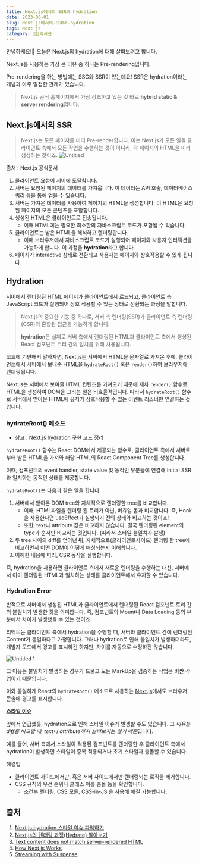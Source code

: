 ```yaml
---
title: Next.js에서의 SSR과 hydration
date: 2023-06-01
slug: Next.js에서의-SSR과-hydration
tags: Next.js
category: 🙏잡학사전
---
```


안녕하세요!🫡 오늘은 Next.js의 hydration에 대해 살펴보려고 합니다.

Next.js를 사용하는 가장 큰 이유 중 하나는 Pre-rendering입니다.

Pre-rendering을 하는 방법에는 SSG와 SSR이 있는데요! SSR은 hydration이라는 개념과 아주 밀접한 관계가 있습니다.

> Next.js 공식 홈페이지에서 가장 강조하고 있는 것 바로 **hybrid static & server rendering**입니다.

## Next.js에서의 SSR

> Next.js는 모든 페이지를 미리 Pre-render합니다. 이는 Next.js가 모든 일을 클라이언트 측에서 모든 작업을 수행하는 것이 아니라, 각 페이지의 HTML을 미리 생성하는 것이죠.
> ![Untitled](https://github.com/shyjnnn/shyjnnn.dev/assets/81355590/1d130115-f2b5-44b6-925b-6bc50d7e7e4b)

출처 : Next.js 공식문서

1. 클라이언트 요청이 서버에 도달합니다.
2. 서버는 요청된 페이지의 데이터를 가져옵니다. 이 데이터는 API 호출, 데이터베이스 쿼리 등을 통해 얻을 수 있습니다.
3. 서버는 가져온 데이터를 사용하여 페이지의 HTML을 생성합니다. 이 HTML은 요청된 페이지의 모든 콘텐츠를 포함합니다.
4. 생성된 HTML은 클라이언트로 전송됩니다.
   - 이때 HTML에는 필요한 최소한의 자바스크립트 코드가 포함될 수 있습니다.
5. 클라이언트는 받은 HTML을 해석하고 렌더링합니다.
   - 이때 브라우저에서 자바스크립트 코드가 실행되어 페이지와 사용자 인터랙션을 가능하게 합니다. 이 과정을 **hydration**라고 합니다.
6. 페이지가 interactive 상태로 전환되고 사용자는 페이지와 상호작용할 수 있게 됩니다.

## Hydration

서버에서 렌더링된 HTML 페이지가 클라이언트에서 로드되고, 클라이언트 측 JavaScript 코드가 실행되어 상호 작용할 수 있는 상태로 전환되는 과정을 말합니다.

> Next.js의 중요한 기능 중 하나로, 서버 측 렌더링(SSR)과 클라이언트 측 렌더링(CSR)의 혼합된 접근을 가능하게 합니다.
>
> **hydration**은 실제로 서버 측에서 렌더링된 HTML과 클라이언트 측에서 생성된 React 컴포넌트 트리 간의 일치를 위해 사용됩니다.

코드에 기반해서 말하자면, Next.js는 서버에서 HTML을 문자열로 가져온 후에, 클라이언트에서 서버에서 보내준 HTML을 `hydrateRoot()` 혹은 `render()`하여 브라우저에 렌더링됩니다.

Next.js는 서버에서 보여줄 HTML 컨텐츠를 가져오기 때문에 재차 `render()` 함수로 HTML을 생성하여 DOM을 그리는 일은 비효율적입니다. 따라서 `hydrateRoot()` 함수로 서버에서 받아온 HTML에 유저가 상호작용할 수 있는 이벤트 리스너만 연결하는 것입니다.

### hydrateRoot() 메소드

- 참고 : [Next.js hydration 구현 코드 정리](https://www.howdy-mj.me/next/hydrate)

`hydrateRoot()` 함수는 React DOM에서 제공되는 함수로, 클라이언트 측에서 서버로부터 받은 HTML을 가져와 해당 HTML의 React Component Tree를 생성합니다.

이때, 컴포넌트의 event handler, state value 및 동적인 부분들에 연결해 Initial SSR과 일치하는 동적인 상태를 제공합니다.

`hydrateRoot()`는 다음과 같은 일을 합니다.

1. 서버에서 받아온 DOM tree와 자체적으로 렌더링한 tree를 비교합니다.
   - 이때, HTML파일을 렌더링 된 트리가 아닌, 버츄얼 돔과 비교합니다. 즉, Hook을 사용한다면 useEffect가 실행되기 전의 상태와 비교하는 것이죠!
   - 또한, text나 attribute 값은 비교하지 않습니다. 결국 렌더링된 element의 type과 순서만 비교하는 것입니다. ~~(따라서 스타일 불일치가 발생)~~
2. 두 tree 사이의 diff를 얻어낸 뒤, 자체적으로(클라이언트사이드) 렌더링 한 tree에 비교하면서 어떤 DOM이 어떻게 매칭되는지 이해합니다.
3. 이해한 내용에 따라, CSR 동작을 실행합니다.

즉, hydration을 사용하면 클라이언트 측에서 새로운 렌더링을 수행하는 대신, 서버에서 이미 렌더링된 HTML과 일치하는 상태를 클라이언트에서 유지할 수 있습니다.

### Hydration Error

반적으로 서버에서 생성된 HTML과 클라이언트에서 렌더링된 React 컴포넌트 트리 간의 불일치가 발생한 것을 의미합니다. 즉, 컴포넌트의 Mount나 Data Loading 등의 부분에서 차이가 발생했을 수 있는 것이죠.

리액트는 클라이언트 측에서 hydration을 수행할 때, 서버와 클라이언트 간에 렌더링된 Content가 동일하다고 가정합니다. 그러나 hydration로 인해 불일치가 발생하더라도, 개발자 모드에서 경고를 표시하긴 하지만, 차이를 자동으로 수정하진 않습니다.

![Untitled 1](https://github.com/shyjnnn/shyjnnn.dev/assets/81355590/5296d50c-3312-4c7c-9fd9-9427afe12e79)

그 이유는 불일치가 발생하는 경우가 드물고 모든 MarkUp을 검증하는 작업은 비싼 작업이기 때문입니다.

이와 동일하게 React의 `hydrateRoot()` 메소드르 사용하는 [Next.js](https://nextjs.org/docs/messages/react-hydration-error)에서도 브라우저 콘솔에 경고를 표시합니다.

**[스타일 이슈](https://fourwingsy.medium.com/next-js-hydration-%EC%8A%A4%ED%83%80%EC%9D%BC-%EC%9D%B4%EC%8A%88-%ED%94%BC%ED%95%B4%EA%B0%80%EA%B8%B0-988ce0d939e7)**

앞에서 언급했듯, hydration으로 인해 스타일 이슈가 발생할 수도 있습니다. 그 *이유는 diff를 비교할 때, text나 attribute까지 살펴보지는 않기 때문*입니다.

예를 들어, 서버 측에서 스타일이 적용된 컴포넌트를 렌더링한 후 클라이언트 측에서 hydration이 발생하면 스타일이 중복 적용되거나 초기 스타일과 충돌할 수 있습니다.

해결법

- 클라이언트 사이드에서만, 혹은 서버 사이드에서만 렌더링되는 로직을 제거합니다.
- CSS 규칙의 우선 순위나 클래스 이름 충돌 등을 확인합니다.
  - 조건부 렌더링, CSS 모듈, CSS-in-JS 을 사용해 해결 가능합니다.

## 출처

1. [Next.js hydration 스타일 이슈 파악하기](https://fourwingsy.medium.com/next-js-hydration-%EC%8A%A4%ED%83%80%EC%9D%BC-%EC%9D%B4%EC%8A%88-%ED%94%BC%ED%95%B4%EA%B0%80%EA%B8%B0-988ce0d939e7)
2. [Next.js의 렌더링 과정(Hydrate) 알아보기](https://www.howdy-mj.me/next/hydrate)
3. [Text content does not match server-rendered HTML](https://nextjs.org/docs/messages/react-hydration-error)
4. [How Next.js Works](https://nextjs.org/learn/foundations/how-nextjs-works/rendering)
5. [Streaming with Suspense](https://nextjs.org/docs/app/building-your-application/routing/loading-ui-and-streaming#streaming-with-suspense)
